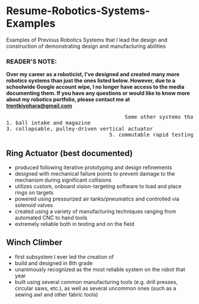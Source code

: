 # Resume-Robotics-Systems-Examples
Examples of Previous Robotics Systems that I lead the design and construction of demonstrating design and manufacturing abilities

### READER'S NOTE: 
**Over my career as a roboticist, I've designed and created many more robotics systems than just the ones listed below. However, due to a schoolwide Google account wipe, I no longer have access to the media documenting them. If you have any questions or would like to know more about my robotics portfolio, please contact me at trentkiyohara@gmail.com**
<pre>
                                      Some other systems that I lead the design of:
1. ball intake and magazine                                   2. modular superstructure for subsystem and bumper mounting
3. collapsable, pulley-driven vertical actuator               4. grappling hook deployer and climber   
                                 5. commutable rapid testing table for flywheel designs
</pre>

## Ring Actuator (best documented)
- produced following iterative prototyping and design refinements
- designed with mechanical failure points to prevent damage to the mechanism during significant collisions
- utilizes custom, onboard vision-targeting software to load and place rings on targets
- powered using pressurized air tanks/pneumatics and controlled via solenoid valves
- created using a variety of manufacturing techniques ranging from automated CNC to hand tools
- extremely reliable both in testing and on the field
 
 
## Winch Climber
- first subsystem I ever led the creation of
- build and designed in 8th grade
- unanimously recognized as the most reliable system on the robot that year
- built using several common manufacturing tools (e.g. drill presses, circular saws, etc.), as well as several uncommon ones (such as a sewing awl and other fabric tools)
